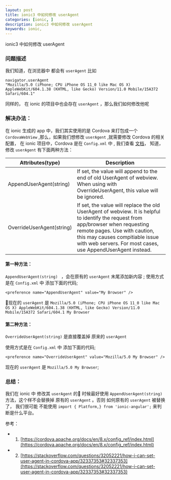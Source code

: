```yaml
---
layout: post
title: ionic3 中如何修改 userAgent
categories: [ionic, ]
description: ionic3 中如何修改 userAgent
keywords: ionic, 
---
```


ionic3 中如何修改 userAgent

### 问题描述
我们知道，在浏览器中 都会有 `userAgent` 比如 
```
navigator.userAgent
"Mozilla/5.0 (iPhone; CPU iPhone OS 11_0 like Mac OS X) AppleWebKit/604.1.38 (KHTML, like Gecko) Version/11.0 Mobile/15A372 Safari/604.1"
```
同样的， 在 ionic 的项目中也会存在 `userAgent` ，那么我们如何修改他呢

### 解决办法：

在 ionic 生成的 app 中，我们其实使用的是  Cordova 来打包成一个 `CordovaWebView` ,那么，如果我们想修改  `userAgent` ,就需要修改 Cordova 的相关配置， 在 ionic 项目中，Cordova 是在 `Config.xml` 中 , 我们查看 [文档](https://cordova.apache.org/docs/en/8.x/config_ref/index.html)， 知道， 修改  `userAgent` 有下面两种方法：

Attributes(type)  | Description
---|---
AppendUserAgent(string)    |   If set, the value will append to the end of old UserAgent of webview. When using with OverrideUserAgent, this value will be ignored.
OverrideUserAgent(string)  | If set, the value will replace the old UserAgent of webview. It is helpful to identify the request from app/browser when requesting remote pages. Use with caution, this may causes compitiable issue with web servers. For most cases, use AppendUserAgent instead.

#### 第一种方法：

`AppendUserAgent(string) ` ，会在原有的  `userAgent`  末尾添加新内容 ;
使用方式是在 `Config.xml` 中 添加下面的代码;

```
<preference name="AppendUserAgent" value="My Browser" />
```
现在的 `userAgent` 是 `Mozilla/5.0 (iPhone; CPU iPhone OS 11_0 like Mac OS X) AppleWebKit/604.1.38 (KHTML, like Gecko) Version/11.0 Mobile/15A372 Safari/604.1 My Browser`

#### 第二种方法：

`OverrideUserAgent(string)` 是直接覆盖掉 原来的 `userAgent` 

使用方式是在 `Config.xml` 中 添加下面的代码;

```
<preference name="OverrideUserAgent" value="Mozilla/5.0 My Browser" />
```
现在的 `userAgent` 是 `Mozilla/5.0 My Browser`;

### 总结：

我们在 ionic 中 修改其 `userAgent` 的 时候最好使用  `AppendUserAgent(string) ` 方法，这个样不会替换掉 原有的 `userAgent` 。否则 如何原有的 `userAgent` 被替换了， 我们很可能 不能使用 `import { Platform,} from 'ionic-angular';` 来判断是什么平台。

参考： 
- 1. [https://cordova.apache.org/docs/en/8.x/config_ref/index.html](https://cordova.apache.org/docs/en/8.x/config_ref/index.html)
- 2. [https://stackoverflow.com/questions/32052221/how-i-can-set-user-agent-in-cordova-app/32337353#32337353](https://stackoverflow.com/questions/32052221/how-i-can-set-user-agent-in-cordova-app/32337353#32337353)
